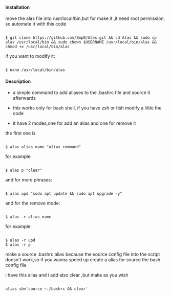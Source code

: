 #### Installation

move the alas file into /usr/local/bin,but for make it ,it need root permission, so automate it with this code

```

$ git clone https://github.com/Zmp0/Alas.git && cd Alas && sudo cp alas /usr/local/bin && sudo chown $USERNAME /usr/local/bin/alas && chmod +x /usr/local/bin/alas

```
if you want to modify it:

```

$ nano /usr/local/bin/alas

```

#### Description

- a simple command to add aliases to the .bashrc file and source it afterwards

- this works only for bash shell, if you have zsh or fish modify a little the code 

- it have 2 modes,one for add an alias and one for remove it


the first one is 

```

$ alas alias_name "alias_command"

```

for example:

```

$ alas p "clear"

```

and for more phrases:

```

$ alas upd "sudo apt update && sudo apt upgrade -y"

```

and for the remove mode:

```

$ alas -r alias_name

```

for example: 

```

$ alas -r upd 
$ alas -r p

```

make a source .bashrc alias because the source config file into the script doesn't work,so if you wanna speed up create a alias for source the bash config file

i have this alias and i add also clear ,but make as you wish 

```

alias sb='source ~./bashrc && clear'

```
